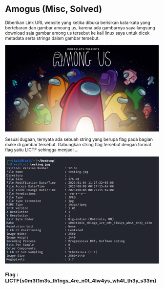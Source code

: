 # Amogus (Misc, Solved)

<p> Diberikan Link URL website yang ketika dibuka berisikan kata-kata yang bertebaran dan gambar amoung us, karena ada gambarnya saya langsung download saja gambar among us tersebut ke kali linux saya untuk dicek metadata serta strings dalam gambar tersebut. </p>

<img src=among.jpg>

<p>Sesuai dugaan, ternyata ada sebuah string yang berupa flag pada bagian make di gambar tersebut. Gabungkan string flag tersebut dengan format flag yaitu LICTF sehingga menjadi ... </p>

<img src=exif.png>

<h3> Flag : <strong> LICTF{s0m3t1m3s_th1ngs_4re_n0t_4lw4ys_wh4t_th3y_s33m} </strong></h3>

